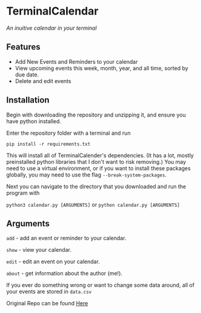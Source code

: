 # TerminalCalendar
*An inuitive calendar in your terminal*

## Features
- Add New Events and Reminders to your calendar
- View upcoming events this week, month, year, and all time, sorted by due date.
- Delete and edit events

## Installation
Begin with downloading the repository and unzipping it, and ensure you have python installed.

Enter the repository folder with a terminal and run 

`pip install -r requirements.txt`

This will install all of TerminalCalender's dependencies. (It has a lot, mostly preinstalled python libraries that I don't want to risk removing.)
You may need to use a virtual environment, or if you want to install these packages globally, you may need to use the flag `--break-system-packages`.

Next you can navigate to the directory that you downloaded and run the program with

`python3 calendar.py [ARGUMENTS]` or
`python calendar.py [ARGUMENTS]`

## Arguments
`add` - add an event or reminder to your calendar. 

`show` - view your calendar.

`edit` - edit an event on your calendar.

`about` - get information about the author (me!).

If you ever do something wrong or want to change some data around, all of your events are stored in `data.csv`

Original Repo can be found [Here](https://github.com/ojsrb/TerminalCalendar)
